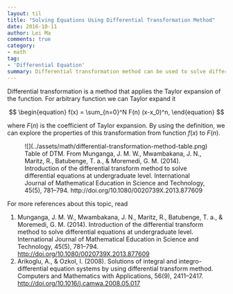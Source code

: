```yaml
---
layout: til
title: "Solving Equations Using Differential Transformation Method"
date: 2016-10-11
author: Lei Ma
comments: true
category:
- math
tag:
- 'Differential Equation'
summary: Differential transformation method can be used to solve differential equation even integro-differential equations.
---
```



Differential transformation is a method that applies the Taylor expansion of the function. For arbitrary function we can Taylor expand it

$$
\begin{equation}
f(x) = \sum_{n=0}^N F(n) (x-x_0)^n,
\end{equation}
$$

where $F(n)$ is the coefficient of Taylor expansion. By using the definition, we can explore the properties of this transformation from function $f(x)$ to $F(n)$.



<figure markdown="1">
![](../assets/math/differential-transformation-method-table.png)
<figcaption>
Table of DTM. From Munganga, J. M. W., Mwambakana, J. N., Maritz, R., Batubenge, T. a., & Moremedi, G. M. (2014). Introduction of the differential transform method to solve differential equations at undergraduate level. International Journal of Mathematical Education in Science and Technology, 45(5), 781–794. http://doi.org/10.1080/0020739X.2013.877609
</figcaption>
</figure>


For more references about this topic, read

1. Munganga, J. M. W., Mwambakana, J. N., Maritz, R., Batubenge, T. a., & Moremedi, G. M. (2014). Introduction of the differential transform method to solve differential equations at undergraduate level. International Journal of Mathematical Education in Science and Technology, 45(5), 781–794. http://doi.org/10.1080/0020739X.2013.877609
2. Arikoglu, A., & Ozkol, I. (2008). Solutions of integral and integro-differential equation systems by using differential transform method. Computers and Mathematics with Applications, 56(9), 2411–2417. http://doi.org/10.1016/j.camwa.2008.05.017
